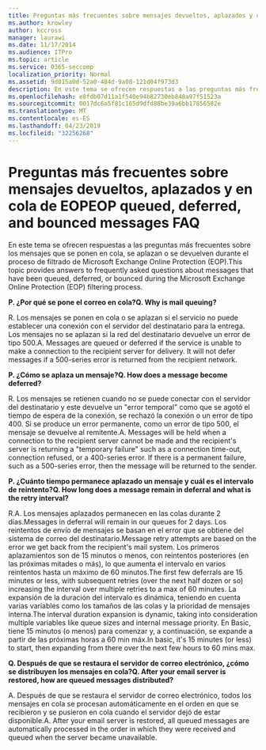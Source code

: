 ```yaml
---
title: Preguntas más frecuentes sobre mensajes devueltos, aplazados y en cola de EOP
ms.author: krowley
author: kccross
manager: laurawi
ms.date: 11/17/2014
ms.audience: ITPro
ms.topic: article
ms.service: O365-seccomp
localization_priority: Normal
ms.assetid: 9d015a0d-52a0-484d-9a08-121d04f973d3
description: En este tema se ofrecen respuestas a las preguntas más frecuentes sobre los mensajes que se ponen en cola, se aplazan o se devuelven durante el proceso de filtrado de Microsoft Exchange Online Protection (EOP).
ms.openlocfilehash: e8fdb07d11a1f540e94b82730eb848a97f51523a
ms.sourcegitcommit: 0017dc6a5f81c165d9dfd88be39a6bb17856582e
ms.translationtype: MT
ms.contentlocale: es-ES
ms.lasthandoff: 04/23/2019
ms.locfileid: "32256268"
---
```

# <a name="eop-queued-deferred-and-bounced-messages-faq"></a><span data-ttu-id="4afb8-103">Preguntas más frecuentes sobre mensajes devueltos, aplazados y en cola de EOP</span><span class="sxs-lookup"><span data-stu-id="4afb8-103">EOP queued, deferred, and bounced messages FAQ</span></span>

<span data-ttu-id="4afb8-104">En este tema se ofrecen respuestas a las preguntas más frecuentes sobre los mensajes que se ponen en cola, se aplazan o se devuelven durante el proceso de filtrado de Microsoft Exchange Online Protection (EOP).</span><span class="sxs-lookup"><span data-stu-id="4afb8-104">This topic provides answers to frequently asked questions about messages that have been queued, deferred, or bounced during the Microsoft Exchange Online Protection (EOP) filtering process.</span></span>
  
 <span data-ttu-id="4afb8-105">**P. ¿Por qué se pone el correo en cola?**</span><span class="sxs-lookup"><span data-stu-id="4afb8-105">**Q. Why is mail queuing?**</span></span>
  
<span data-ttu-id="4afb8-p101">R. Los mensajes se ponen en cola o se aplazan si el servicio no puede establecer una conexión con el servidor del destinatario para la entrega. Los mensajes no se aplazan si la red del destinatario devuelve un error de tipo 500.</span><span class="sxs-lookup"><span data-stu-id="4afb8-p101">A. Messages are queued or deferred if the service is unable to make a connection to the recipient server for delivery. It will not defer messages if a 500-series error is returned from the recipient network.</span></span>
  
 <span data-ttu-id="4afb8-109">**P. ¿Cómo se aplaza un mensaje?**</span><span class="sxs-lookup"><span data-stu-id="4afb8-109">**Q. How does a message become deferred?**</span></span>
  
<span data-ttu-id="4afb8-p102">R. Los mensajes se retienen cuando no se puede conectar con el servidor del destinatario y este devuelve un "error temporal" como que se agotó el tiempo de espera de la conexión, se rechazó la conexión o un error de tipo 400. Si se produce un error permanente, como un error de tipo 500, el mensaje se devuelve al remitente.</span><span class="sxs-lookup"><span data-stu-id="4afb8-p102">A. Messages will be held when a connection to the recipient server cannot be made and the recipient's server is returning a "temporary failure" such as a connection time-out, connection refused, or a 400-series error. If there is a permanent failure, such as a 500-series error, then the message will be returned to the sender.</span></span>
  
 <span data-ttu-id="4afb8-113">**P. ¿Cuánto tiempo permanece aplazado un mensaje y cuál es el intervalo de reintento?**</span><span class="sxs-lookup"><span data-stu-id="4afb8-113">**Q. How long does a message remain in deferral and what is the retry interval?**</span></span>
  
<span data-ttu-id="4afb8-114">R.</span><span class="sxs-lookup"><span data-stu-id="4afb8-114">A.</span></span> <span data-ttu-id="4afb8-115">Los mensajes aplazados permanecen en las colas durante 2 días.</span><span class="sxs-lookup"><span data-stu-id="4afb8-115">Messages in deferral will remain in our queues for 2 days.</span></span> <span data-ttu-id="4afb8-116">Los reintentos de envío de mensajes se basan en el error que se obtiene del sistema de correo del destinatario.</span><span class="sxs-lookup"><span data-stu-id="4afb8-116">Message retry attempts are based on the error we get back from the recipient's mail system.</span></span> <span data-ttu-id="4afb8-117">Los primeros aplazamientos son de 15 minutos o menos, con reintentos posteriores (en las próximas mitades o más), lo que aumenta el intervalo en varios reintentos hasta un máximo de 60 minutos.</span><span class="sxs-lookup"><span data-stu-id="4afb8-117">The first few deferrals are 15 minutes or less, with subsequent retries (over the next half dozen or so) increasing the interval over multiple retries to a max of 60 minutes.</span></span> <span data-ttu-id="4afb8-118">La expansión de la duración del intervalo es dinámica, teniendo en cuenta varias variables como los tamaños de las colas y la prioridad de mensajes interna.</span><span class="sxs-lookup"><span data-stu-id="4afb8-118">The interval duration expansion is dynamic, taking into consideration multiple variables like queue sizes and internal message priority.</span></span> <span data-ttu-id="4afb8-119">En Basic, tiene 15 minutos (o menos) para comenzar y, a continuación, se expande a partir de las próximas horas a 60 min máx.</span><span class="sxs-lookup"><span data-stu-id="4afb8-119">In basic, it's 15 minutes (or less) to start, then expanding from there over the next few hours to 60 mins max.</span></span>
  
 <span data-ttu-id="4afb8-120">**Q. Después de que se restaura el servidor de correo electrónico, ¿cómo se distribuyen los mensajes en cola?**</span><span class="sxs-lookup"><span data-stu-id="4afb8-120">**Q. After your email server is restored, how are queued messages distributed?**</span></span>
  
<span data-ttu-id="4afb8-p104">A. Después de que se restaura el servidor de correo electrónico, todos los mensajes en cola se procesan automáticamente en el orden en que se recibieron y se pusieron en cola cuando el servidor dejó de estar disponible.</span><span class="sxs-lookup"><span data-stu-id="4afb8-p104">A. After your email server is restored, all queued messages are automatically processed in the order in which they were received and queued when the server became unavailable.</span></span> 
  


